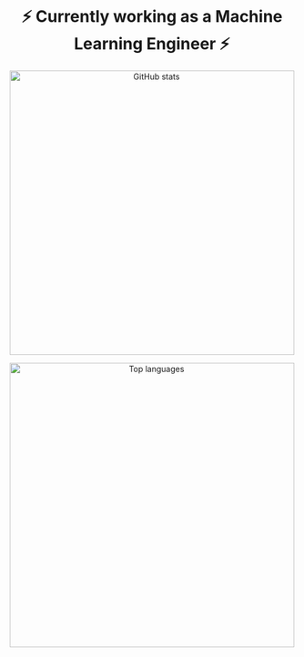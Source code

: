 <h1 align="center">⚡ Currently working as a Machine Learning Engineer ⚡</h1>

<p align="center">
  <img width="500" src="https://github-readme-stats.vercel.app/api?username=rafaelgildin&show_icons=true&theme=tokyonight" alt="GitHub stats">
</p>
<p align="center">
  <img width="500" src="https://github-readme-stats.vercel.app/api/top-langs/?username=rafaelgildin&layout=compact" alt="Top languages">
</p>


<!--
**rafaelgildin/rafaelgildin** is a ✨ _special_ ✨ repository because its `README.md` (this file) appears on your GitHub profile.

Here are some ideas to get you started:

- 🔭 I’m currently working on ...
- 🌱 I’m currently learning ...
- 👯 I’m looking to collaborate on ...
- 🤔 I’m looking for help with ...
- 💬 Ask me about ...
- 📫 How to reach me: ...
- 😄 Pronouns: ...
- ⚡ Fun fact: ...
-->
